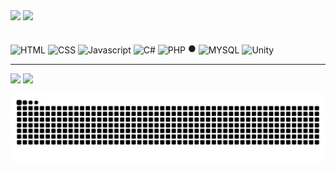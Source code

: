 
<div align="left">
    <img height="180em" src="https://github-readme-stats.vercel.app/api/top-langs/?username=Delgado-tech&layout=compact&langs_count=6&hide_border=true&custom_title=★ Linguagens no repositório&bg_color=0d1117&theme=dracula&text_color=9DACC1&title_color=9DACC1"/>
  
  <img height="180em" src="https://github-readme-stats.vercel.app/api?username=Delgado-tech&show_icons=true&theme=dracula&include_all_commits=true&count_private=true&bg_color=DEG,0d1117,0d1117,171a20,1f2329,272c33,30363d&hide_border=true&custom_title=♦︎ Status&text_color=9DACC1&title_color=78d9f9"/>
  
</div>
 <br>
<div style="display: inline_block"><br>
  <img align="center" name="html5Icon" src="https://cdn.jsdelivr.net/gh/devicons/devicon/icons/html5/html5-plain.svg" width="3%" title="HTML"/>
  <img align="center" name="css3Icon" src="https://cdn.jsdelivr.net/gh/devicons/devicon/icons/css3/css3-plain.svg" width="3%" title="CSS"/>
  <img align="center" name="jsIcon" src="https://cdn.jsdelivr.net/gh/devicons/devicon/icons/javascript/javascript-plain.svg" width="3%" title="Javascript"/>
  <img align="center" name="csharpIcon" src="https://cdn.jsdelivr.net/gh/devicons/devicon/icons/csharp/csharp-original.svg" width="3%" title="C#"/>
  <img align="center" name="phpIcon" src="https://cdn.jsdelivr.net/gh/devicons/devicon/icons/php/php-plain.svg" width="4%" margin="3%" title="PHP"/>
    ●
  <img align="center" name="mysqlIcon" src="https://cdn.jsdelivr.net/gh/devicons/devicon/icons/mysql/mysql-original.svg" width="3%" title="MYSQL"/>
  <img align="center" name="unityIcon" src="https://cdn.jsdelivr.net/gh/devicons/devicon/icons/unity/unity-original.svg" width="3%" title="Unity"/>     
</div>
  
  ---
  
  <a href = "mailto:contato.delgadosp22@gmail.com"><img src="https://img.shields.io/badge/-Gmail-%23333?style=for-the-badge&logo=gmail&logoColor=white" target="_blank"></a>
  <a href="https://www.linkedin.com/in/leonardo-delgado-1808891b7" target="_blank"><img src="https://img.shields.io/badge/-LinkedIn-%230077B5?style=for-the-badge&logo=linkedin&logoColor=white" target="_blank"></a> 
  
<div>  
  
  ![Snake animation](https://github.com/Delgado-tech/Delgado-tech/blob/output/github-contribution-grid-snake.svg)
 
</div>
